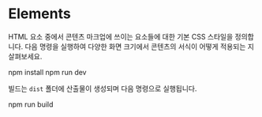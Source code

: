 # Elements

HTML 요소 중에서 콘텐츠 마크업에 쓰이는 요소들에 대한 기본 CSS 스타일을 정의합니다. 다음 명령을 실행하여 다양한 화면 크기에서 콘텐츠의 서식이 어떻게 적용되는 지 살펴보세요.

  npm install
  npm run dev

빌드는 `dist` 폴더에 산출물이 생성되며 다음 명령으로 실행됩니다.

  npm run build